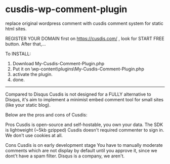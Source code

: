 # cusdis-wp-comment-plugin
replace original wordpress comment with cusdis comment system for static html sites.

REGISTER YOUR DOMAIN first on https://cusdis.com/ , look for START FREE button.
After that,...

To INSTALL:

1. Download My-Cusdis-Comment-Plugin.php
2. Put it on \wp-content\plugins\My-Cusdis-Comment-Plugin.php
3. activate the plugin.
4. done.


-----------------------------------------------
Compared to Disqus
Cusdis is not designed for a FULLY alternative to Disqus, it's aim to implement a minimist embed comment tool for small sites (like your static blog).

Below are the pros and cons of Cusdis:

Pros
Cusdis is open-source and self-hostable, you own your data.
The SDK is lightweight (~5kb gzipped)
Cusdis doesn't required commenter to sign in. We don't use cookies at all.

Cons
Cusdis is on early development stage
You have to manually moderate comments which are not display by default until you approve it, since we dont't have a spam filter.
Disqus is a company, we aren't.
